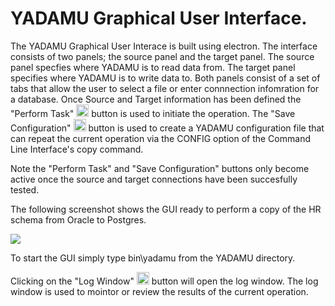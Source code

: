 # YADAMU Graphical User Interface.

The YADAMU Graphical User Interace is built using electron. 
The interface consists of two panels; the source panel and the target panel. The source panel specfies where YADAMU is to read data from. The target panel specifies where YADAMU is to write data to. Both panels consist of a set of tabs that allow the user to select a file or enter connnection infomration for a database. Once Source and Target information has been defined the "Perform Task" <img src="https://raw.githubusercontent.com/encharm/Font-Awesome-SVG-PNG/master/black/png/128/cogs.png" width="20"> button is used to initiate the operation. The "Save Configuration" <img src="https://raw.githubusercontent.com/encharm/Font-Awesome-SVG-PNG/master/black/png/128/save.png" width="20"> button is used to create a YADAMU configuration file that can repeat the current operation via the CONFIG option of the Command Line Interface's copy command.

Note the "Perform Task" and "Save Configuration" buttons only become active once the source and target connections have been succesfully tested.


The following screenshot shows the GUI ready to perform a copy of the HR schema from Oracle to Postgres. 

<img src="https://github.com/markddrake/YADAMU---Yet-Another-DAta-Migration-Utility/blob/master/md/assets/screenshots/YADAMU_GUI%231.JPG">

To start the GUI simply type bin\yadamu from the YADAMU directory.

Clicking on the "Log Window" <img src="https://raw.githubusercontent.com/encharm/Font-Awesome-SVG-PNG/master/black/png/128/binoculars.png" width="20"> button will open the log window. The log window is used to mointor or review the results of the current operation.
